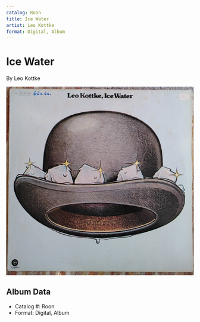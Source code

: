 ```yaml
---
catalog: Roon
title: Ice Water
artist: Leo Kottke
format: Digital, Album
---
```


# Ice Water

By Leo Kottke

![](../../assets/albumcovers/Leo_Kottke-Ice_Water.png)

## Album Data

- Catalog #: Roon
- Format: Digital, Album

